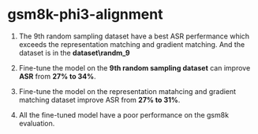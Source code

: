 # gsm8k-phi3-alignment

1. The 9th random sampling dataset have a best ASR perfermance which exceeds the representation matching and gradient matching. And the dataset is in the **dataset\randm_9**

2. Fine-tune the model on the **9th random sampling dataset** can improve **ASR** from **27% to 34%**.

3. Fine-tune the model on the representation matahcing and gradient matching dataset improve ASR from **27% to 31%**.

4. All the fine-tuned model have a poor performance on the gsm8k evaluation.
